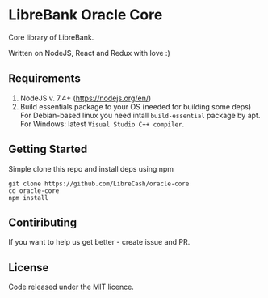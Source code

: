 # LibreBank Oracle Core

Core library of LibreBank.

Written on NodeJS, React and Redux with love :)


## Requirements
1. NodeJS v. 7.4+ (https://nodejs.org/en/) 
2. Build essentials package to your OS (needed for building some deps)
For Debian-based linux you need intall `build-essential` package by apt.
For Windows: latest `Visual Studio C++ compiler`.

## Getting Started
Simple clone this repo and install deps using npm
```
git clone https://github.com/LibreCash/oracle-core
cd oracle-core
npm install
```
## Contiributing
If you want to help us get better - create issue and PR.

## License
Code released under the MIT licence.
